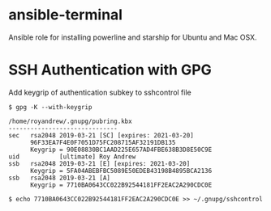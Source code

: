 # ansible-terminal

Ansible role for installing powerline and starship for Ubuntu and Mac OSX.

# SSH Authentication with GPG
Add keygrip of authentication subkey to sshcontrol file
```console 
$ gpg -K --with-keygrip

/home/royandrew/.gnupg/pubring.kbx
------------------------------
sec   rsa2048 2019-03-21 [SC] [expires: 2021-03-20]
      96F33EA7F4E0F7051D75FC208715AF32191DB135
      Keygrip = 90E08830BC1AAD225E657AD4FBE638B3D8E50C9E
uid           [ultimate] Roy Andrew
ssb   rsa2048 2019-03-21 [E] [expires: 2021-03-20]
      Keygrip = 5FA04ABEBFBC5089E50EDEB43198B4895BCA2136
ssb   rsa2048 2019-03-21 [A]
      Keygrip = 7710BA0643CC022B92544181FF2EAC2A290CDC0E

$ echo 7710BA0643CC022B92544181FF2EAC2A290CDC0E >> ~/.gnupg/sshcontrol
```